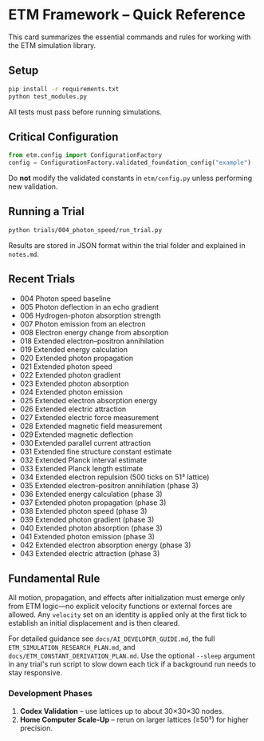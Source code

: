 # ETM Framework – Quick Reference

This card summarizes the essential commands and rules for working with the ETM simulation library.

## Setup
```bash
pip install -r requirements.txt
python test_modules.py
```
All tests must pass before running simulations.

## Critical Configuration
```python
from etm.config import ConfigurationFactory
config = ConfigurationFactory.validated_foundation_config("example")
```
Do **not** modify the validated constants in `etm/config.py` unless performing new validation.

## Running a Trial
```bash
python trials/004_photon_speed/run_trial.py
```
Results are stored in JSON format within the trial folder and explained in `notes.md`.

## Recent Trials
- 004 Photon speed baseline
- 005 Photon deflection in an echo gradient
- 006 Hydrogen-photon absorption strength
- 007 Photon emission from an electron
- 008 Electron energy change from absorption
- 018 Extended electron–positron annihilation
- 019 Extended energy calculation
- 020 Extended photon propagation
- 021 Extended photon speed
- 022 Extended photon gradient
- 023 Extended photon absorption
- 024 Extended photon emission
- 025 Extended electron absorption energy
- 026 Extended electric attraction
- 027 Extended electric force measurement
- 028 Extended magnetic field measurement
- 029 Extended magnetic deflection
- 030 Extended parallel current attraction
- 031 Extended fine structure constant estimate
- 032 Extended Planck interval estimate
- 033 Extended Planck length estimate
- 034 Extended electron repulsion (500 ticks on 51³ lattice)
- 035 Extended electron–positron annihilation (phase 3)
- 036 Extended energy calculation (phase 3)
- 037 Extended photon propagation (phase 3)
- 038 Extended photon speed (phase 3)
- 039 Extended photon gradient (phase 3)
- 040 Extended photon absorption (phase 3)
- 041 Extended photon emission (phase 3)
- 042 Extended electron absorption energy (phase 3)
- 043 Extended electric attraction (phase 3)
## Fundamental Rule
All motion, propagation, and effects after initialization must emerge only from ETM logic—no explicit velocity functions or external forces are allowed. Any `velocity` set on an identity is applied only at the first tick to establish an initial displacement and is then cleared.

For detailed guidance see `docs/AI_DEVELOPER_GUIDE.md`, the full `ETM_SIMULATION_RESEARCH_PLAN.md`, and `docs/ETM_CONSTANT_DERIVATION_PLAN.md`.
Use the optional `--sleep` argument in any trial's run script to slow down each tick if a background run needs to stay responsive.

### Development Phases
1. **Codex Validation** – use lattices up to about 30×30×30 nodes.
2. **Home Computer Scale-Up** – rerun on larger lattices (≥50³) for higher precision.

